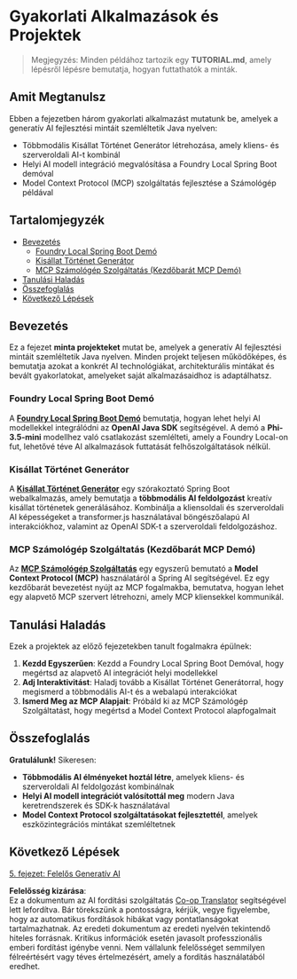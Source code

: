 <!--
CO_OP_TRANSLATOR_METADATA:
{
  "original_hash": "139c227ef39d24287257d1aff6fc6973",
  "translation_date": "2025-07-25T09:58:49+00:00",
  "source_file": "04-PracticalSamples/README.md",
  "language_code": "hu"
}
-->
# Gyakorlati Alkalmazások és Projektek

> Megjegyzés: Minden példához tartozik egy **TUTORIAL.md**, amely lépésről lépésre bemutatja, hogyan futtathatók a minták.

## Amit Megtanulsz
Ebben a fejezetben három gyakorlati alkalmazást mutatunk be, amelyek a generatív AI fejlesztési mintáit szemléltetik Java nyelven:
- Többmodális Kisállat Történet Generátor létrehozása, amely kliens- és szerveroldali AI-t kombinál
- Helyi AI modell integráció megvalósítása a Foundry Local Spring Boot demóval
- Model Context Protocol (MCP) szolgáltatás fejlesztése a Számológép példával

## Tartalomjegyzék

- [Bevezetés](../../../04-PracticalSamples)
  - [Foundry Local Spring Boot Demó](../../../04-PracticalSamples)
  - [Kisállat Történet Generátor](../../../04-PracticalSamples)
  - [MCP Számológép Szolgáltatás (Kezdőbarát MCP Demó)](../../../04-PracticalSamples)
- [Tanulási Haladás](../../../04-PracticalSamples)
- [Összefoglalás](../../../04-PracticalSamples)
- [Következő Lépések](../../../04-PracticalSamples)

## Bevezetés

Ez a fejezet **minta projekteket** mutat be, amelyek a generatív AI fejlesztési mintáit szemléltetik Java nyelven. Minden projekt teljesen működőképes, és bemutatja azokat a konkrét AI technológiákat, architekturális mintákat és bevált gyakorlatokat, amelyeket saját alkalmazásaidhoz is adaptálhatsz.

### Foundry Local Spring Boot Demó

A **[Foundry Local Spring Boot Demó](foundrylocal/README.md)** bemutatja, hogyan lehet helyi AI modellekkel integrálódni az **OpenAI Java SDK** segítségével. A demó a **Phi-3.5-mini** modellhez való csatlakozást szemlélteti, amely a Foundry Local-on fut, lehetővé téve AI alkalmazások futtatását felhőszolgáltatások nélkül.

### Kisállat Történet Generátor

A **[Kisállat Történet Generátor](petstory/README.md)** egy szórakoztató Spring Boot webalkalmazás, amely bemutatja a **többmodális AI feldolgozást** kreatív kisállat történetek generálásához. Kombinálja a kliensoldali és szerveroldali AI képességeket a transformer.js használatával böngészőalapú AI interakciókhoz, valamint az OpenAI SDK-t a szerveroldali feldolgozáshoz.

### MCP Számológép Szolgáltatás (Kezdőbarát MCP Demó)

Az **[MCP Számológép Szolgáltatás](mcp/calculator/README.md)** egy egyszerű bemutató a **Model Context Protocol (MCP)** használatáról a Spring AI segítségével. Ez egy kezdőbarát bevezetést nyújt az MCP fogalmakba, bemutatva, hogyan lehet egy alapvető MCP szervert létrehozni, amely MCP kliensekkel kommunikál.

## Tanulási Haladás

Ezek a projektek az előző fejezetekben tanult fogalmakra épülnek:

1. **Kezdd Egyszerűen**: Kezdd a Foundry Local Spring Boot Demóval, hogy megértsd az alapvető AI integrációt helyi modellekkel
2. **Adj Interaktivitást**: Haladj tovább a Kisállat Történet Generátorral, hogy megismerd a többmodális AI-t és a webalapú interakciókat
3. **Ismerd Meg az MCP Alapjait**: Próbáld ki az MCP Számológép Szolgáltatást, hogy megértsd a Model Context Protocol alapfogalmait

## Összefoglalás

**Gratulálunk!** Sikeresen:

- **Többmodális AI élményeket hoztál létre**, amelyek kliens- és szerveroldali AI feldolgozást kombinálnak
- **Helyi AI modell integrációt valósítottál meg** modern Java keretrendszerek és SDK-k használatával
- **Model Context Protocol szolgáltatásokat fejlesztettél**, amelyek eszközintegrációs mintákat szemléltetnek

## Következő Lépések

[5. fejezet: Felelős Generatív AI](../05-ResponsibleGenAI/README.md)

**Felelősség kizárása**:  
Ez a dokumentum az AI fordítási szolgáltatás [Co-op Translator](https://github.com/Azure/co-op-translator) segítségével lett lefordítva. Bár törekszünk a pontosságra, kérjük, vegye figyelembe, hogy az automatikus fordítások hibákat vagy pontatlanságokat tartalmazhatnak. Az eredeti dokumentum az eredeti nyelvén tekintendő hiteles forrásnak. Kritikus információk esetén javasolt professzionális emberi fordítást igénybe venni. Nem vállalunk felelősséget semmilyen félreértésért vagy téves értelmezésért, amely a fordítás használatából eredhet.